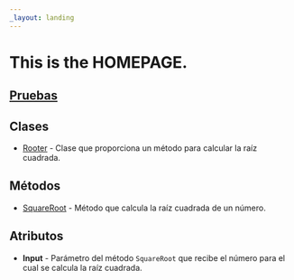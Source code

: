```yaml
---
_layout: landing
---
```


# This is the **HOMEPAGE**.

## [Pruebas](Cobertura/index.html)

## Clases

- [Rooter](api/Math.Lib.Rooter.html) - Clase que proporciona un método para calcular la raíz cuadrada.

## Métodos

- [SquareRoot](api/Math.Lib.Rooter.SquareRoot.md) - Método que calcula la raíz cuadrada de un número.

## Atributos

- **Input** - Parámetro del método `SquareRoot` que recibe el número para el cual se calcula la raíz cuadrada.